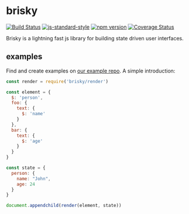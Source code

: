 # brisky
<!-- VDOC.badges travis; standard; npm; coveralls -->
<!-- DON'T EDIT THIS SECTION (including comments), INSTEAD RE-RUN `vdoc` TO UPDATE -->
[![Build Status](https://travis-ci.org/vigour-io/brisky.svg?branch=master)](https://travis-ci.org/vigour-io/brisky)
[![js-standard-style](https://img.shields.io/badge/code%20style-standard-brightgreen.svg)](http://standardjs.com/)
[![npm version](https://badge.fury.io/js/brisky.svg)](https://badge.fury.io/js/brisky)
[![Coverage Status](https://coveralls.io/repos/github/vigour-io/brisky/badge.svg?branch=master)](https://coveralls.io/github/vigour-io/brisky?branch=master)

<!-- VDOC END -->
Brisky is a lightning fast js library for building state driven user interfaces.

## examples
Find and create examples on [our example repo](https://github.com/vigour-io/brisky-examples). A simple introduction:

```js
const render = require('brisky/render')

const element = {
  $: 'person',
  foo: {
    text: {
      $: 'name'
    }
  },
  bar: {
    text: {
      $: 'age'
    }
  }
}

const state = {
  person: {
    name: "John",
    age: 24
  }
}

document.appendchild(render(element, state))
```
